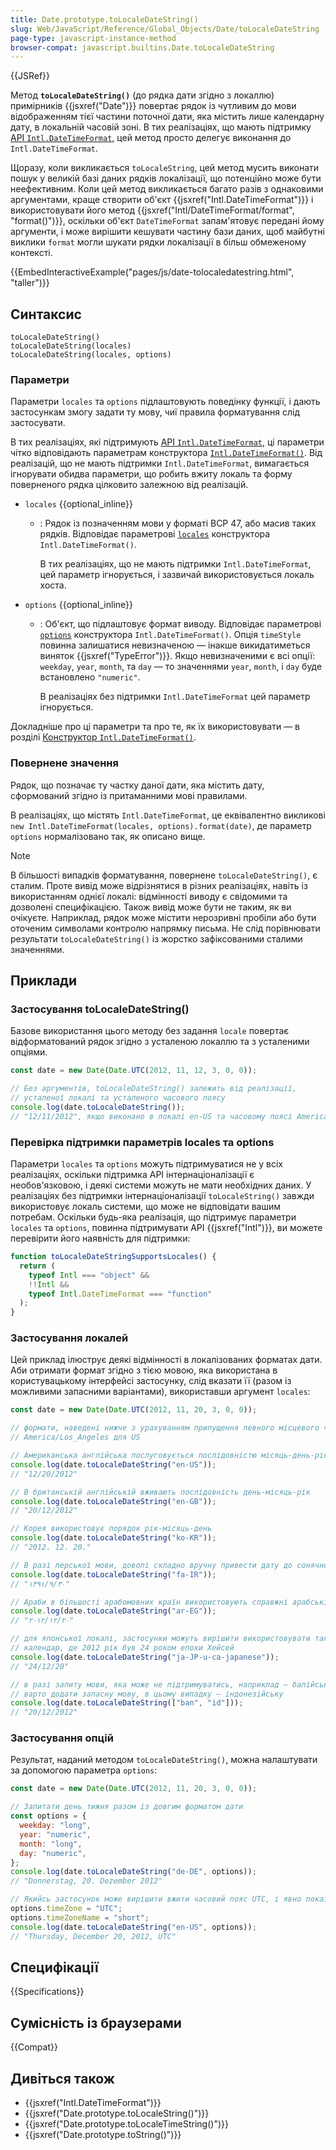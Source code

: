 ```yaml
---
title: Date.prototype.toLocaleDateString()
slug: Web/JavaScript/Reference/Global_Objects/Date/toLocaleDateString
page-type: javascript-instance-method
browser-compat: javascript.builtins.Date.toLocaleDateString
---
```


{{JSRef}}

Метод **`toLocaleDateString()`** (до рядка дати згідно з локаллю) примірників {{jsxref("Date")}} повертає рядок із чутливим до мови відображенням тієї частини поточної дати, яка містить лише календарну дату, в локальній часовій зоні. В тих реалізаціях, що мають підтримку [API `Intl.DateTimeFormat`](/uk/docs/Web/JavaScript/Reference/Global_Objects/Intl/DateTimeFormat), цей метод просто делегує виконання до `Intl.DateTimeFormat`.

Щоразу, коли викликається `toLocaleString`, цей метод мусить виконати пошук у великій базі даних рядків локалізації, що потенційно може бути неефективним. Коли цей метод викликається багато разів з однаковими аргументами, краще створити об'єкт {{jsxref("Intl.DateTimeFormat")}} і використовувати його метод {{jsxref("Intl/DateTimeFormat/format", "format()")}}, оскільки об'єкт `DateTimeFormat` запам'ятовує передані йому аргументи, і може вирішити кешувати частину бази даних, щоб майбутні виклики `format` могли шукати рядки локалізації в більш обмеженому контексті.

{{EmbedInteractiveExample("pages/js/date-tolocaledatestring.html", "taller")}}

## Синтаксис

```js-nolint
toLocaleDateString()
toLocaleDateString(locales)
toLocaleDateString(locales, options)
```

### Параметри

Параметри `locales` та `options` підлаштовують поведінку функції, і дають застосункам змогу задати ту мову, чиї правила форматування слід застосувати.

В тих реалізаціях, які підтримують [API `Intl.DateTimeFormat`](/uk/docs/Web/JavaScript/Reference/Global_Objects/Intl/DateTimeFormat), ці параметри чітко відповідають параметрам конструктора [`Intl.DateTimeFormat()`](/uk/docs/Web/JavaScript/Reference/Global_Objects/Intl/DateTimeFormat/DateTimeFormat). Від реалізацій, що не мають підтримки `Intl.DateTimeFormat`, вимагається ігнорувати обидва параметри, що робить вжиту локаль та форму поверненого рядка цілковито залежною від реалізацій.

- `locales` {{optional_inline}}

  - : Рядок із позначенням мови у форматі BCP 47, або масив таких рядків. Відповідає параметрові [`locales`](/uk/docs/Web/JavaScript/Reference/Global_Objects/Intl/DateTimeFormat/DateTimeFormat#locales) конструктора `Intl.DateTimeFormat()`.

    В тих реалізаціях, що не мають підтримки `Intl.DateTimeFormat`, цей параметр ігнорується, і зазвичай використовується локаль хоста.

- `options` {{optional_inline}}

  - : Об'єкт, що підлаштовує формат виводу. Відповідає параметрові [`options`](/uk/docs/Web/JavaScript/Reference/Global_Objects/Intl/DateTimeFormat/DateTimeFormat#options) конструктора `Intl.DateTimeFormat()`. Опція `timeStyle` повинна залишатися невизначеною — інакше викидатиметься виняток {{jsxref("TypeError")}}. Якщо невизначеними є всі опції: `weekday`, `year`, `month`, та `day` — то значеннями `year`, `month`, і `day` буде встановлено `"numeric"`.

    В реалізаціях без підтримки `Intl.DateTimeFormat` цей параметр ігнорується.

Докладніше про ці параметри та про те, як їх використовувати — в розділі [Конструктор `Intl.DateTimeFormat()`](/uk/docs/Web/JavaScript/Reference/Global_Objects/Intl/DateTimeFormat/DateTimeFormat).

### Повернене значення

Рядок, що позначає ту частку даної дати, яка містить дату, сформований згідно із притаманними мові правилами.

В реалізаціях, що містять `Intl.DateTimeFormat`, це еквівалентно викликові `new Intl.DateTimeFormat(locales, options).format(date)`, де параметр `options` нормалізовано так, як описано вище.

> [!NOTE]
> В більшості випадків форматування, повернене `toLocaleDateString()`, є сталим. Проте вивід може відрізнятися в різних реалізаціях, навіть із використанням однієї локалі: відмінності виводу є свідомими та дозволені специфікацією. Також вивід може бути не таким, як ви очікуєте. Наприклад, рядок може містити нерозривні пробіли або бути оточеним символами контролю напрямку письма. Не слід порівнювати результати `toLocaleDateString()` із жорстко зафіксованими сталими значеннями.

## Приклади

### Застосування toLocaleDateString()

Базове використання цього методу без задання `locale` повертає відформатований рядок згідно з усталеною локаллю та з усталеними опціями.

```js
const date = new Date(Date.UTC(2012, 11, 12, 3, 0, 0));

// Без аргументів, toLocaleDateString() залежить від реалізації,
// усталеної локалі та усталеного часового поясу
console.log(date.toLocaleDateString());
// "12/11/2012", якщо виконано в локалі en-US та часовому поясі America/Los_Angeles
```

### Перевірка підтримки параметрів locales та options

Параметри `locales` та `options` можуть підтримуватися не у всіх реалізаціях, оскільки підтримка API інтернаціоналізації є необов'язковою, і деякі системи можуть не мати необхідних даних. У реалізаціях без підтримки інтернаціоналізації `toLocaleString()` завжди використовує локаль системи, що може не відповідати вашим потребам. Оскільки будь-яка реалізація, що підтримує параметри `locales` та `options`, повинна підтримувати API {{jsxref("Intl")}}, ви можете перевірити його наявність для підтримки:

```js
function toLocaleDateStringSupportsLocales() {
  return (
    typeof Intl === "object" &&
    !!Intl &&
    typeof Intl.DateTimeFormat === "function"
  );
}
```

### Застосування локалей

Цей приклад ілюструє деякі відмінності в локалізованих форматах дати. Аби отримати формат згідно з тією мовою, яка використана в користувацькому інтерфейсі застосунку, слід вказати її (разом із можливими запасними варіантами), використавши аргумент `locales`:

```js
const date = new Date(Date.UTC(2012, 11, 20, 3, 0, 0));

// формати, наведені нижче з урахуванням припущення певного місцевого часового поясу локалі;
// America/Los_Angeles для US

// Американська англійська послуговується послідовністю місяць-день-рік
console.log(date.toLocaleDateString("en-US"));
// "12/20/2012"

// В британській англійській вживають послідовність день-місяць-рік
console.log(date.toLocaleDateString("en-GB"));
// "20/12/2012"

// Корея використовує порядок рік-місяць-день
console.log(date.toLocaleDateString("ko-KR"));
// "2012. 12. 20."

// В разі перської мови, доволі складно вручну привести дату до сонячної хіджрі
console.log(date.toLocaleDateString("fa-IR"));
// "۱۳۹۱/۹/۳۰"

// Араби в більшості арабомовних країн використовують справжні арабські цифри
console.log(date.toLocaleDateString("ar-EG"));
// "٢٠‏/١٢‏/٢٠١٢"

// для японської локалі, застосунки можуть вирішити використовувати такий японський
// календар, де 2012 рік був 24 роком епохи Хейсей
console.log(date.toLocaleDateString("ja-JP-u-ca-japanese"));
// "24/12/20"

// в разі запиту мови, яка може не підтримуватись, наприклад — балійської,
// варто додати запасну мову, в цьому випадку — індонезійську
console.log(date.toLocaleDateString(["ban", "id"]));
// "20/12/2012"
```

### Застосування опцій

Результат, наданий методом `toLocaleDateString()`, можна налаштувати за допомогою параметра `options`:

```js
const date = new Date(Date.UTC(2012, 11, 20, 3, 0, 0));

// Запитати день тижня разом із довгим форматом дати
const options = {
  weekday: "long",
  year: "numeric",
  month: "long",
  day: "numeric",
};
console.log(date.toLocaleDateString("de-DE", options));
// "Donnerstag, 20. Dezember 2012"

// Якийсь застосунок може вирішити вжити часовий пояс UTC, і явно показати це
options.timeZone = "UTC";
options.timeZoneName = "short";
console.log(date.toLocaleDateString("en-US", options));
// "Thursday, December 20, 2012, UTC"
```

## Специфікації

{{Specifications}}

## Сумісність із браузерами

{{Compat}}

## Дивіться також

- {{jsxref("Intl.DateTimeFormat")}}
- {{jsxref("Date.prototype.toLocaleString()")}}
- {{jsxref("Date.prototype.toLocaleTimeString()")}}
- {{jsxref("Date.prototype.toString()")}}
